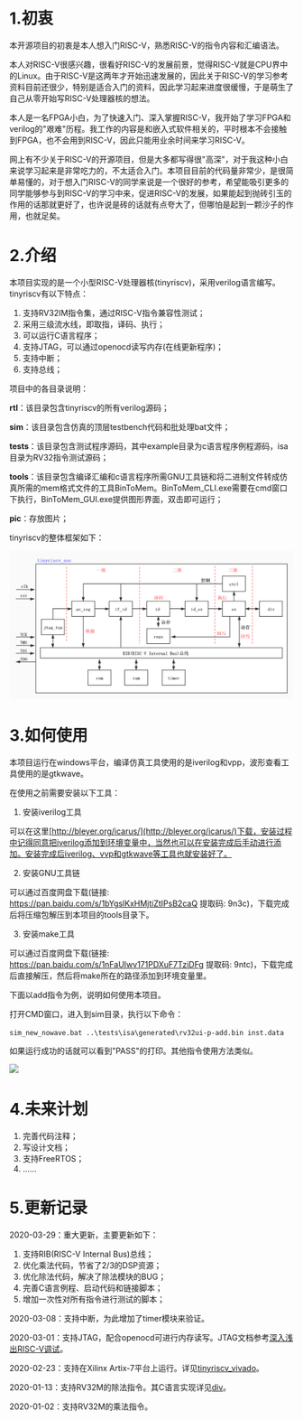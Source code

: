 # 1.初衷

本开源项目的初衷是本人想入门RISC-V，熟悉RISC-V的指令内容和汇编语法。

本人对RISC-V很感兴趣，很看好RISC-V的发展前景，觉得RISC-V就是CPU界中的Linux。由于RISC-V是这两年才开始迅速发展的，因此关于RISC-V的学习参考资料目前还很少，特别是适合入门的资料，因此学习起来进度很缓慢，于是萌生了自己从零开始写RISC-V处理器核的想法。

本人是一名FPGA小白，为了快速入门、深入掌握RISC-V，我开始了学习FPGA和verilog的&quot;艰难&quot;历程。我工作的内容是和嵌入式软件相关的，平时根本不会接触到FPGA，也不会用到RISC-V，因此只能用业余时间来学习RISC-V。

网上有不少关于RISC-V的开源项目，但是大多都写得很&quot;高深&quot;，对于我这种小白来说学习起来是非常吃力的，不太适合入门。本项目目前的代码量非常少，是很简单易懂的，对于想入门RISC-V的同学来说是一个很好的参考，希望能吸引更多的同学能够参与到RISC-V的学习中来，促进RISC-V的发展，如果能起到抛砖引玉的作用的话那就更好了，也许说是砖的话就有点夸大了，但哪怕是起到一颗沙子的作用，也就足矣。

# 2.介绍

本项目实现的是一个小型RISC-V处理器核(tinyriscv)，采用verilog语言编写。tinyriscv有以下特点：

1. 支持RV32IM指令集，通过RISC-V指令兼容性测试；
3. 采用三级流水线，即取指，译码、执行；
4. 可以运行C语言程序；
5. 支持JTAG，可以通过openocd读写内存(在线更新程序)；
6. 支持中断；
6. 支持总线；

项目中的各目录说明：

**rtl**：该目录包含tinyriscv的所有verilog源码；

**sim**：该目录包含仿真的顶层testbench代码和批处理bat文件；

**tests**：该目录包含测试程序源码，其中example目录为c语言程序例程源码，isa目录为RV32指令测试源码；

**tools**：该目录包含编译汇编和c语言程序所需GNU工具链和将二进制文件转成仿真所需的mem格式文件的工具BinToMem。BinToMem\_CLI.exe需要在cmd窗口下执行，BinToMem\_GUI.exe提供图形界面，双击即可运行；

**pic**：存放图片；

tinyriscv的整体框架如下：

![tinyriscv整体框架](./pic/arch.jpg)

# 3.如何使用

本项目运行在windows平台，编译仿真工具使用的是iverilog和vpp，波形查看工具使用的是gtkwave。

在使用之前需要安装以下工具：

1. 安装iverilog工具

可以在这里[http://bleyer.org/icarus/](http://bleyer.org/icarus/)下载，安装过程中记得同意把iverilog添加到环境变量中，当然也可以在安装完成后手动进行添加。安装完成后iverilog、vvp和gtkwave等工具也就安装好了。

2. 安装GNU工具链

可以通过百度网盘下载(链接: https://pan.baidu.com/s/1bYgslKxHMjtiZtIPsB2caQ 提取码: 9n3c)，下载完成后将压缩包解压到本项目的tools目录下。

3. 安装make工具

可以通过百度网盘下载(链接: https://pan.baidu.com/s/1nFaUIwv171PDXuF7TziDFg 提取码: 9ntc)，下载完成后直接解压，然后将make所在的路径添加到环境变量里。

下面以add指令为例，说明如何使用本项目。

打开CMD窗口，进入到sim目录，执行以下命令：

```sim_new_nowave.bat ..\tests\isa\generated\rv32ui-p-add.bin inst.data```

如果运行成功的话就可以看到&quot;PASS&quot;的打印。其他指令使用方法类似。

![](./pic/test_output.png)

# 4.未来计划

1. 完善代码注释；
2. 写设计文档；
3. 支持FreeRTOS；
4. ......

# 5.更新记录

2020-03-29：重大更新，主要更新如下：

1. 支持RIB(RISC-V Internal Bus)总线；
2. 优化乘法代码，节省了2/3的DSP资源；
3. 优化除法代码，解决了除法模块的BUG；
4. 完善C语言例程、启动代码和链接脚本；
5. 增加一次性对所有指令进行测试的脚本；

2020-03-08：支持中断，为此增加了timer模块来验证。

2020-03-01：支持JTAG，配合openocd可进行内存读写。JTAG文档参考[深入浅出RISC-V调试](https://liangkangnan.gitee.io/2020/03/21/深入浅出RISC-V调试/)。

2020-02-23：支持在Xilinx Artix-7平台上运行。详见[tinyriscv_vivado](https://gitee.com/liangkangnan/tinyriscv_vivado)。

2020-01-13：支持RV32M的除法指令。其C语言实现详见[div](https://gitee.com/liangkangnan/div)。

2020-01-02：支持RV32M的乘法指令。


